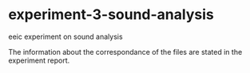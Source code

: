 # experiment-3-sound-analysis
eeic experiment on sound analysis

The information about the correspondance of the files are stated in the experiment report.
